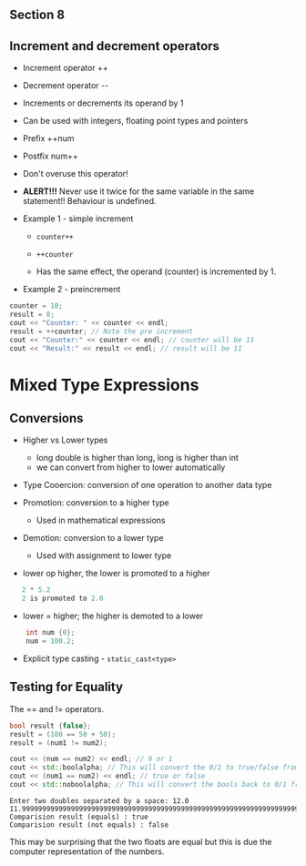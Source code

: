 ## Section 8

## Increment and decrement operators

* Increment operator ++
* Decrement operator --

* Increments or decrements its operand by 1
* Can be used with integers, floating point types and pointers

* Prefix   ++num
* Postfix      num++

* Don't overuse this operator!
* **ALERT!!!** Never use it twice for the same variable in the same statement!! Behaviour is undefined.


* Example 1 - simple increment
    * `counter++`

    * `++counter`

    * Has the same effect, the operand (counter) is incremented by 1.

* Example 2 - preincrement
```cpp
counter = 10;
result = 0;
cout << "Counter: " << counter << endl;
result = ++counter; // Note the pre increment
cout << "Counter:" << counter << endl; // counter will be 11
cout << "Result:" << result << endl; // result will be 11
```
# Mixed Type Expressions

## Conversions

* Higher vs Lower types
  * long double is higher than long, long is higher than int
  * we can convert from higher to lower automatically

* Type Cooercion: conversion of one operation to another data type

* Promotion: conversion to a higher type
  * Used in mathematical expressions

* Demotion: conversion to a lower type
  * Used with assignment to lower type

* lower op higher, the lower is promoted to a higher

```cpp
   2 * 5.2
   2 is promoted to 2.0
```

* lower = higher; the higher is demoted to a lower

```cpp
    int num {0};
    num = 100.2;
```

* Explicit type casting - `static_cast<type>`

## Testing for Equality

The == and != operators.

```cpp
bool result {false};
result = (100 == 50 + 50);
result = (num1 != num2);

cout << (num == num2) << endl; // 0 or 1
cout << std::boolalpha; // This will convert the 0/1 to true/false from here on when outputted to the stream
cout << (num1 == num2) << endl; // true or false
cout << std::noboolalpha; // This will convert the bools back to 0/1 from here on
```

```text
Enter two doubles separated by a space: 12.0 11.99999999999999999999999999999999999999999999999999999999999999999999999999999999999999999 
Comparision result (equals) : true     
Comparision result (not equals) : false
```

This may be surprising that the two floats are equal but this is due the computer representation of the numbers.
